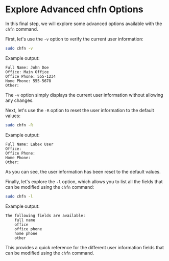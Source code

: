 # Explore Advanced chfn Options

In this final step, we will explore some advanced options available with the `chfn` command.

First, let's use the `-v` option to verify the current user information:

```bash
sudo chfn -v
```

Example output:

```
Full Name: John Doe
Office: Main Office
Office Phone: 555-1234
Home Phone: 555-5678
Other:
```

The `-v` option simply displays the current user information without allowing any changes.

Next, let's use the `-R` option to reset the user information to the default values:

```bash
sudo chfn -R
```

Example output:

```
Full Name: Labex User
Office:
Office Phone:
Home Phone:
Other:
```

As you can see, the user information has been reset to the default values.

Finally, let's explore the `-l` option, which allows you to list all the fields that can be modified using the `chfn` command:

```bash
sudo chfn -l
```

Example output:

```
The following fields are available:
    full name
    office
    office phone
    home phone
    other
```

This provides a quick reference for the different user information fields that can be modified using the `chfn` command.
